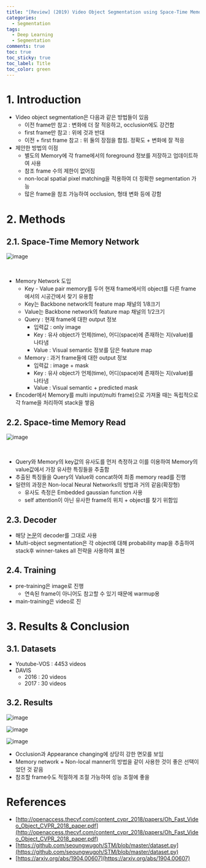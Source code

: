 ```yaml
---
title: "[Review] (2019) Video Object Segmentation using Space-Time Memory Networks"
categories:
  - Segmentation
tags:
  - Deep Learning
  - Segmentation
comments: true
toc: true
toc_sticky: true
toc_label: Title
toc_color: green
---
```



# 1. Introduction

- Video object segmentation은 다음과 같은 방법들이 있음
    - 이전 frame만 참고 : 변화에 더 잘 적응하고, occlusion에도 강건함
    - first frame만 참고 : 위에 것과 반대
    - 이전 + first frame 참고 : 위 둘의 장점을 합침. 정확도 + 변화에 잘 적응
- 제안한 방법의 이점
    - 별도의 Memory에 각 frame에서의 foreground 정보를 저장하고 업데이트하여 사용
    - 참조 frame 수의 제한이 없어짐
    - non-local spatial pixel matching을 적용하여 더 정확한 segmentation 가능
    - 많은 frame을 참조 가능하여 occlusion, 형태 변화 등에 강함

# 2. Methods

## 2.1. Space-Time Memory Network

![image](/assets/imgs/paper/2019-stm-net/00.png)

‌

- Memory Network 도입
    - Key - Value pair memory를 두어 현재 frame에서의 object를 다른 frame에서의 시공간에서 찾기 유용함
    - Key는 Backbone network의 feature map 채널의 1/8크기
    - Value는 Backbone network의 feature map 채널의 1/2크기
    - Query : 현재 frame에 대한 output 정보
        - 입력값 : only image
        - Key : 유사 object가 언제(time), 어디(space)에 존재하는 지(value)를 나타냄
        - Value : Visual semantic 정보를 담은 feature map
    - Memory : 과거 frame들에 대한 output 정보
        - 입력값 : image + mask
        - Key : 유사 object가 언제(time), 어디(space)에 존재하는 지(value)를 나타냄
        - Value : Visual semantic + predicted mask
- Encoder에서 Memory를 multi input(multi frame)으로 가져올 때는 독립적으로 각 frame을 처리하여 stack을 쌓음

## 2.2. Space-time Memory Read

![image](/assets/imgs/paper/2019-stm-net/01.png)

‌

- Query와 Memory의 key값의 유사도를 먼저 측정하고 이를 이용하여 Memory의 value값에서 가장 유사한 특징들을 추출함
- 추출된 특징들을 Query의 Value와 concat하여 최종 memory read를 진행
- 일련의 과정은 Non-local Neural Networks의 방법과 거의 같음(확장형)
    - 유사도 측정은 Embedded gaussian function 사용
    - self attention이 아닌 유사한 frame의 위치 + object를 찾기 위함임

## 2.3. Decoder

- 해당 [논문](http://openaccess.thecvf.com/content_cvpr_2018/papers/Oh_Fast_Video_Object_CVPR_2018_paper.pdf)의 decoder를 그대로 사용
- Multi-object segmentation은 각 object에 대해 probability map을 추출하여 stack후 winner-takes all 전략을 사용하여 표현

## 2.4. Training

- pre-training은 image로 진행
    - 연속된 frame이 아니어도 참고할 수 있기 때문에 warmup용
- main-training은 video로 진

# 3. Results & Conclusion

## 3.1. Datasets

- Youtube-VOS : 4453 videos
- DAVIS
    - 2016 : 20 videos
    - 2017 : 30 videos

## 3.2. Results

![image](/assets/imgs/paper/2019-stm-net/02.png)

![image](/assets/imgs/paper/2019-stm-net/03.png)

![image](/assets/imgs/paper/2019-stm-net/04.png)

- Occlusion과 Appearance changing에 상당히 강한 면모를 보임
- Memory network + Non-local manner의 방법을 같이 사용한 것이 좋은 선택이었던 것 같음
- 참조할 frame수도 적절하게 조절 가능하여 성능 조절에 좋을

# References

- [http://openaccess.thecvf.com/content_cvpr_2018/papers/Oh_Fast_Video_Object_CVPR_2018_paper.pdf](http://openaccess.thecvf.com/content_cvpr_2018/papers/Oh_Fast_Video_Object_CVPR_2018_paper.pdf)
- [https://github.com/seoungwugoh/STM/blob/master/dataset.py](https://github.com/seoungwugoh/STM/blob/master/dataset.py)
- [https://arxiv.org/abs/1904.00607](https://arxiv.org/abs/1904.00607)